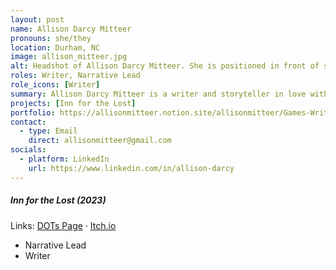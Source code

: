 ```yaml
---
layout: post
name: Allison Darcy Mitteer
pronouns: she/they
location: Durham, NC
image: allison_mitteer.jpg
alt: Headshot of Allison Darcy Mitteer. She is positioned in front of several large houseplants.
roles: Writer, Narrative Lead
role_icons: [Writer]
summary: Allison Darcy Mitteer is a writer and storyteller in love with creating distinct character voices, worldbuilding through found documents, experimenting with transmedia forms, and all things spooky, mythic, and meaningful. The winner of the 2020 North Carolina Prize for Fiction, Allison has roots in the literary world as a professional proofreader and writing coach. She began designing and writing short-term ARG roleplay events with The Blackheart Collective in 2021 and now aims to immerse herself in interactive fiction and games writing both personally and professionally.
projects: [Inn for the Lost]
portfolio: https://allisonmitteer.notion.site/allisonmitteer/Games-Writing-Allison-Darcy-Mitteer-bc578dc188884aecb144db2380ea6e9f
contact:
  - type: Email
    direct: allisonmitteer@gmail.com
socials:
  - platform: LinkedIn
    url: https://www.linkedin.com/in/allison-darcy
---
```


##### _Inn for the Lost (2023)_
Links: [DOTs Page](/projects/inn-lost) &middot; <a target="_blank" rel="noopener" href="https://shleedelie.itch.io/inn-for-the-lost">Itch.io</a>
- Narrative Lead
- Writer